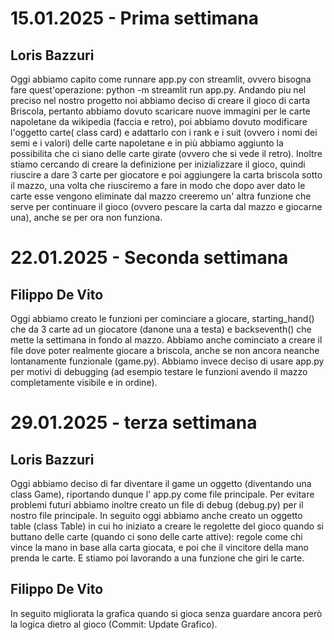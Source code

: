# 15.01.2025 - Prima settimana
## Loris Bazzuri
Oggi abbiamo capito come runnare app.py con streamlit, ovvero bisogna fare quest'operazione: python -m streamlit run app.py.
Andando piu nel preciso nel nostro progetto noi abbiamo deciso di creare il gioco di carta Briscola, pertanto abbiamo dovuto scaricare nuove immagini per le carte napoletane da wikipedia (faccia e retro), poi abbiamo dovuto modificare l'oggetto carte( class card) e adattarlo con i rank e i suit (ovvero i nomi dei semi e i valori) delle carte napoletane e in più abbiamo aggiunto la possibilita che ci siano delle carte girate (ovvero che si vede il retro).
Inoltre stiamo cercando di creare la definizione per inizializzare il gioco, quindi riuscire a dare 3 carte per giocatore e poi aggiungere la carta briscola sotto il mazzo, una volta che riusciremo a fare in modo che dopo aver dato le carte esse vengono eliminate dal mazzo creeremo un' altra funzione che serve per continuare il gioco (ovvero pescare la carta dal mazzo e giocarne una), anche se per ora non funziona.
# 22.01.2025 - Seconda settimana
## Filippo De Vito
Oggi abbiamo creato le funzioni per cominciare a giocare, starting_hand() che da 3 carte ad un giocatore (danone una a testa) e backseventh() che mette la settimana in fondo al mazzo. Abbiamo anche cominciato a creare il file dove poter realmente giocare a briscola, anche se non ancora neanche lontanamente funzionale (game.py). Abbiamo invece deciso di usare app.py per motivi di debugging (ad esempio testare le funzioni avendo il mazzo completamente visibile e in ordine).
# 29.01.2025 - terza settimana 
## Loris Bazzuri
Oggi abbiamo deciso di far diventare il game un oggetto (diventando una class Game), riportando dunque l' app.py come file principale. Per evitare problemi futuri abbiamo inoltre creato un file di debug (debug.py) per il nostro file principale. In seguito oggi abbiamo anche creato un oggetto table (class Table) in cui ho iniziato a creare le regolette del gioco quando si buttano delle carte (quando ci sono delle carte attive): regole come chi vince la mano in base alla carta giocata, e poi che il vincitore della mano prenda le carte. E stiamo poi lavorando a una funzione che giri le carte.
## Filippo De Vito
In seguito migliorata la grafica quando si gioca senza guardare ancora però la logica dietro al gioco (Commit: Update Grafico).